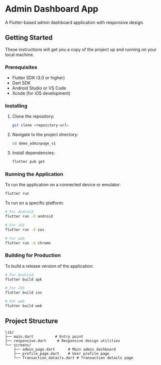 # Admin Dashboard App

A Flutter-based admin dashboard application with responsive design.


## Getting Started

These instructions will get you a copy of the project up and running on your local machine.

### Prerequisites

- Flutter SDK (3.0 or higher)
- Dart SDK
- Android Studio or VS Code
- Xcode (for iOS development)

### Installing

1. Clone the repository:
   ```bash
   git clone <repository-url>
   ```

2. Navigate to the project directory:
   ```bash
   cd demo_adminpage_v1 
   ```

3. Install dependencies:
   ```bash
   flutter pub get
   ```

### Running the Application

To run the application on a connected device or emulator:

```bash
flutter run
```

To run on a specific platform:

```bash
# For Android
flutter run -d android

# For iOS
flutter run -d ios

# For web
flutter run -d chrome
```

### Building for Production

To build a release version of the application:

```bash
# For Android
flutter build apk

# For iOS
flutter build ios

# For web
flutter build web
```

## Project Structure

```
lib/
├── main.dart          # Entry point
├── responsive.dart     # Responsive design utilities
└── screens/
    ├── admin_page.dart      # Main admin dashboard
    ├── profile_page.dart    # User profile page
    └── Transaction_datails.dart # Transaction details page
```

